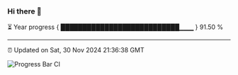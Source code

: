 ### Hi there 👋

⏳ Year progress { ███████████████████████████▁▁▁ } 91.50 %

---

⏰ Updated on Sat, 30 Nov 2024 21:36:38 GMT

![Progress Bar CI](https://github.com/IshwaranRudhara/GIT-ACTION/workflows/Progress%20Bar%20CI/badge.svg)
